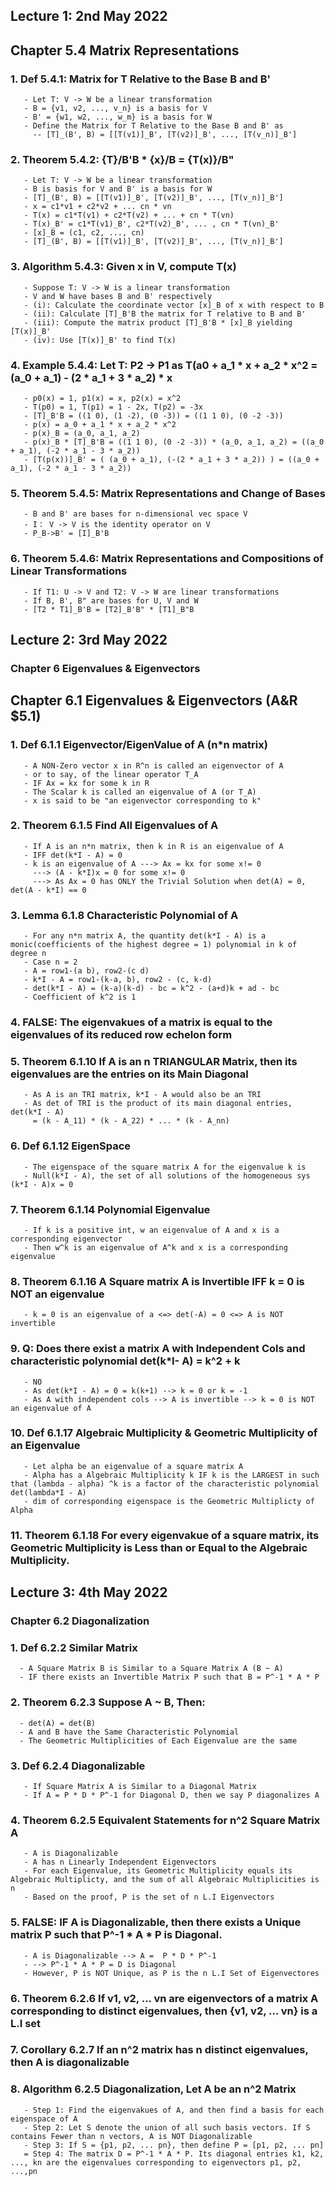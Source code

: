 ## Lecture 1: 2nd May 2022

## Chapter 5.4 Matrix Representations

### 1. Def 5.4.1: Matrix for T Relative to the Base B and B'
       - Let T: V -> W be a linear transformation
       - B = {v1, v2, ..., v_n} is a basis for V
       - B' = {w1, w2, ..., w_m} is a basis for W
       - Define the Matrix for T Relative to the Base B and B' as
         -- [T]_(B', B) = [[T(v1)]_B', [T(v2)]_B', ..., [T(v_n)]_B']
         
### 2. Theorem 5.4.2: {T}/B'B * {x}/B = {T(x)}/B"
       - Let T: V -> W be a linear transformation
       - B is basis for V and B' is a basis for W
       - [T]_(B', B) = [[T(v1)]_B', [T(v2)]_B', ..., [T(v_n)]_B']
       - x = c1*v1 + c2*v2 + ... cn * vn
       - T(x) = c1*T(v1) + c2*T(v2) + ... + cn * T(vn)
       - T(x)_B' = c1*T(v1)_B', c2*T(v2)_B', ... , cn * T(vn)_B'
       - [x]_B = (c1, c2, ..., cn)
       - [T]_(B', B) = [[T(v1)]_B', [T(v2)]_B', ..., [T(v_n)]_B']
       
### 3. Algorithm 5.4.3: Given x in V, compute T(x)
       - Suppose T: V -> W is a linear transformation
       - V and W have bases B and B' respectively
       - (i): Calculate the coordinate vector [x]_B of x with respect to B
       - (ii): Calculate [T]_B'B the matrix for T relative to B and B'
       - (iii): Compute the matrix product [T]_B'B * [x]_B yielding [T(x)]_B'
       - (iv): Use [T(x)]_B' to find T(x)

### 4. Example 5.4.4: Let T: P2 -> P1 as T(a0 + a_1 * x + a_2 * x^2 = (a_0 + a_1) - (2 * a_1 + 3 * a_2) * x
       - p0(x) = 1, p1(x) = x, p2(x) = x^2
       - T(p0) = 1, T(p1) = 1 - 2x, T(p2) = -3x
       - [T]_B'B = ((1 0), (1 -2), (0 -3)) = ((1 1 0), (0 -2 -3))
       - p(x) = a_0 + a_1 * x + a_2 * x^2
       - p(x)_B = (a_0, a_1, a_2)
       - p(x)_B * [T]_B'B = ((1 1 0), (0 -2 -3)) * (a_0, a_1, a_2) = ((a_0 + a_1), (-2 * a_1 - 3 * a_2))
       - [T(p(x))]_B' = ( (a_0 + a_1), (-(2 * a_1 + 3 * a_2)) ) = ((a_0 + a_1), (-2 * a_1 - 3 * a_2))
       
       
### 5. Theorem 5.4.5: Matrix Representations and Change of Bases
       - B and B' are bases for n-dimensional vec space V
       - I： V -> V is the identity operator on V
       - P_B->B' = [I]_B'B
       
### 6. Theorem 5.4.6: Matrix Representations and Compositions of Linear Transformations
       - If T1: U -> V and T2: V -> W are linear transformations
       - If B, B', B" are bases for U, V and W
       - [T2 * T1]_B'B = [T2]_B'B" * [T1]_B"B


## Lecture 2: 3rd May 2022

### Chapter 6 Eigenvalues & Eigenvectors

## Chapter 6.1 Eigenvalues & Eigenvectors (A&R $5.1)

### 1. Def 6.1.1 Eigenvector/EigenValue of A (n*n matrix)
       - A NON-Zero vector x in R^n is called an eigenvector of A
       - or to say, of the linear operator T_A
       - IF Ax = kx for some k in R
       - The Scalar k is called an eigenvalue of A (or T_A)
       - x is said to be "an eigenvector corresponding to k" 
       
### 2. Theorem 6.1.5 Find All Eigenvalues of A
       - If A is an n*n matrix, then k in R is an eigenvalue of A
       - IFF det(k*I - A) = 0
       - k is an eigenvalue of A ---> Ax = kx for some x!= 0
         ---> (A - k*I)x = 0 for some x!= 0
         ---> As Ax = 0 has ONLY the Trivial Solution when det(A) = 0, det(A - k*I) == 0 

### 3. Lemma 6.1.8 Characteristic Polynomial of A
       - For any n*n matrix A, the quantity det(k*I - A) is a monic(coefficients of the highest degree = 1) polynomial in k of degree n
       - Case n = 2
       - A = row1-(a b), row2-(c d)
       - k*I - A = row1-(k-a, b), row2 - (c, k-d)
       - det(k*I - A) = (k-a)(k-d) - bc = k^2 - (a+d)k + ad - bc
       - Coefficient of k^2 is 1

### 4. FALSE: The eigenvakues of a matrix is equal to the eigenvalues of its reduced row echelon form

### 5. Theorem 6.1.10 If A is an n TRIANGULAR Matrix, then its eigenvalues are the entries on its Main Diagonal
       - As A is an TRI matrix, k*I - A would also be an TRI
       - As det of TRI is the product of its main diagonal entries, det(k*I - A) 
         = (k - A_11) * (k - A_22) * ... * (k - A_nn)
         
### 6. Def 6.1.12 EigenSpace
       - The eigenspace of the square matrix A for the eigenvalue k is
       - Null(k*I - A), the set of all solutions of the homogeneous sys (k*I - A)x = 0

### 7. Theorem 6.1.14 Polynomial Eigenvalue
       - If k is a positive int, w an eigenvalue of A and x is a corresponding eigenvector
       - Then w^k is an eigenvalue of A^k and x is a corresponding eigenvalue
       
### 8. Theorem 6.1.16 A Square matrix A is Invertible IFF k = 0 is NOT an eigenvalue
       - k = 0 is an eigenvalue of a <=> det(-A) = 0 <=> A is NOT invertible
       
### 9. Q: Does there exist a matrix A with Independent Cols and characteristic polynomial det(k*I- A) = k^2 + k
       - NO
       - As det(k*I - A) = 0 = k(k+1) --> k = 0 or k = -1
       - As A with independent cols --> A is invertible --> k = 0 is NOT an eigenvalue of A
       
### 10. Def 6.1.17 Algebraic Multiplicity & Geometric Multiplicity of an Eigenvalue
       - Let alpha be an eigenvalue of a square matrix A
       - Alpha has a Algebraic Multiplicity k IF k is the LARGEST in such that (lambda - alpha) ^k is a factor of the characteristic polynomial det(lambda*I - A)
       - dim of corresponding eigenspace is the Geometric Multiplicty of Alpha
       
### 11. Theorem 6.1.18 For every eigenvakue of a square matrix, its Geometric Multiplicity is Less than or Equal to the Algebraic Multiplicity. 
        


## Lecture 3: 4th May 2022

### Chapter 6.2 Diagonalization

### 1. Def 6.2.2 Similar Matrix
      - A Square Matrix B is Similar to a Square Matrix A (B ~ A)
      - IF there exists an Invertible Matrix P such that B = P^-1 * A * P
      
### 2. Theorem 6.2.3 Suppose A ~ B, Then: 
      - det(A) = det(B)
      - A and B have the Same Characteristic Polynomial
      - The Geometric Multiplicities of Each Eigenvalue are the same
      
### 3. Def 6.2.4 Diagonalizable
       - If Square Matrix A is Similar to a Diagonal Matrix
       - If A = P * D * P^-1 for Diagonal D, then we say P diagonalizes A
       
### 4. Theorem 6.2.5 Equivalent Statements for n^2 Square Matrix A
       - A is Diagonalizable
       - A has n Linearly Independent Eigenvectors
       - For each Eigenvalue, its Geometric Multiplicity equals its Algebraic Multiplicty, and the sum of all Algebraic Multiplicities is n
       - Based on the proof, P is the set of n L.I Eigenvectors
       
### 5. FALSE: IF A is Diagonalizable, then there exists a Unique matrix P such that P^-1 * A * P is Diagonal. 
       - A is Diagonalizable --> A =  P * D * P^-1 
       - --> P^-1 * A * P = D is Diagonal
       - However, P is NOT Unique, as P is the n L.I Set of Eigenvectores
       
### 6. Theorem 6.2.6 If v1, v2, ... vn are eigenvectors of a matrix A corresponding to distinct eigenvalues, then {v1, v2, ... vn} is a L.I set

### 7. Corollary 6.2.7 If an n^2 matrix has n distinct eigenvalues, then A is diagonalizable

### 8. Algorithm 6.2.5 Diagonalization, Let A be an n^2 Matrix
       - Step 1: Find the eigenvakues of A, and then find a basis for each eigenspace of A
       - Step 2: Let S denote the union of all such basis vectors. If S contains Fewer than n vectors, A is NOT Diagonalizable
       - Step 3: If S = {p1, p2, ... pn}, then define P = [p1, p2, ... pn]
       = Step 4: The matrix D = P^-1 * A * P. Its diagonal entries k1, k2, ..., kn are the eigenvalues corresponding to eigenvectors p1, p2, ...,pn
